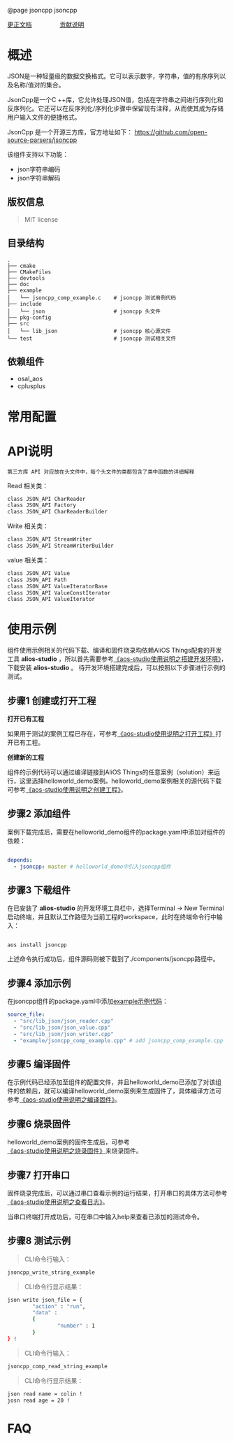 @page jsoncpp jsoncpp

[更正文档](https://gitee.com/alios-things/jsoncpp/edit/master/README.md) &emsp;&emsp;&emsp;&emsp; [贡献说明](https://g.alicdn.com/alios-things-3.3/doc/contribute_doc.html)

# 概述

JSON是一种轻量级的数据交换格式。它可以表示数字，字符串，值的有序序列以及名称/值对的集合。

JsonCpp是一个C ++库，它允许处理JSON值，包括在字符串之间进行序列化和反序列化。它还可以在反序列化/序列化步骤中保留现有注释，从而使其成为存储用户输入文件的便捷格式。

JsonCpp 是一个开源三方库，官方地址如下：
https://github.com/open-source-parsers/jsoncpp

该组件支持以下功能：
- json字符串编码
- json字符串解码

## 版权信息
> MIT license

## 目录结构
```tree
.
├── cmake
├── CMakeFiles
├── devtools
├── doc
├── example
│   └── jsoncpp_comp_example.c    # jsoncpp 测试用例代码
├── include
│   └── json                      # jsoncpp 头文件
├── pkg-config
├── src
│   └── lib_json                  # jsoncpp 核心源文件
└── test                          # jsoncpp 测试相关文件
```

## 依赖组件

* osal_aos
* cplusplus

# 常用配置

# API说明
    第三方库 API 对应放在头文件中，每个头文件的类都包含了类中函数的详细解释

Read 相关类：

```C
class JSON_API CharReader
class JSON_API Factory
class JSON_API CharReaderBuilder
```

Write 相关类：

```C
class JSON_API StreamWriter
class JSON_API StreamWriterBuilder
```
value 相关类：

```C
class JSON_API Value
class JSON_API Path
class JSON_API ValueIteratorBase
class JSON_API ValueConstIterator
class JSON_API ValueIterator 
```

# 使用示例

组件使用示例相关的代码下载、编译和固件烧录均依赖AliOS Things配套的开发工具 **alios-studio** ，所以首先需要参考[《aos-studio使用说明之搭建开发环境》](https://g.alicdn.com/alios-things-3.3/doc/setup_env.html)，下载安装 **alios-studio** 。
待开发环境搭建完成后，可以按照以下步骤进行示例的测试。

## 步骤1 创建或打开工程

**打开已有工程**

如果用于测试的案例工程已存在，可参考[《aos-studio使用说明之打开工程》](https://g.alicdn.com/alios-things-3.3/doc/open_project.html)打开已有工程。

**创建新的工程**

组件的示例代码可以通过编译链接到AliOS Things的任意案例（solution）来运行，这里选择helloworld_demo案例。helloworld_demo案例相关的源代码下载可参考[《aos-studio使用说明之创建工程》](https://g.alicdn.com/alios-things-3.3/doc/create_project.html)。

## 步骤2 添加组件

案例下载完成后，需要在helloworld_demo组件的package.yaml中添加对组件的依赖：

```yaml

depends:
  - jsoncpp: master # helloworld_demo中引入jsoncpp组件

```

## 步骤3 下载组件

在已安装了 **alios-studio** 的开发环境工具栏中，选择Terminal -> New Terminal启动终端，并且默认工作路径为当前工程的workspace，此时在终端命令行中输入：

```shell

aos install jsoncpp

```

上述命令执行成功后，组件源码则被下载到了./components/jsoncpp路径中。

## 步骤4 添加示例

在jsoncpp组件的package.yaml中添加[example示例代码](https://gitee.com/alios-things/jsoncpp/tree/master/example)：

```yaml
source_file:
  - "src/lib_json/json_reader.cpp"
  - "src/lib_json/json_value.cpp"
  - "src/lib_json/json_writer.cpp"
  - "example/jsoncpp_comp_example.cpp" # add jsoncpp_comp_example.cpp
```

## 步骤5 编译固件

在示例代码已经添加至组件的配置文件，并且helloworld_demo已添加了对该组件的依赖后，就可以编译helloworld_demo案例来生成固件了，具体编译方法可参考[《aos-studio使用说明之编译固件》](https://g.alicdn.com/alios-things-3.3/doc/build_project.html)。

## 步骤6 烧录固件

helloworld_demo案例的固件生成后，可参考[《aos-studio使用说明之烧录固件》](https://g.alicdn.com/alios-things-3.3/doc/burn_image.html)来烧录固件。

## 步骤7 打开串口

固件烧录完成后，可以通过串口查看示例的运行结果，打开串口的具体方法可参考[《aos-studio使用说明之查看日志》](https://g.alicdn.com/alios-things-3.3/doc/view_log.html)。

当串口终端打开成功后，可在串口中输入help来查看已添加的测试命令。

## 步骤8 测试示例

> CLI命令行输入：
```sh
jsoncpp_write_string_example
```
> CLI命令行显示结果：
```sh
json write json_file = {
        "action" : "run",
        "data" : 
        {
                "number" : 1
        }
} !
```

> CLI命令行输入：
```sh
jsoncpp_comp_read_string_example
```
> CLI命令行显示结果：
```sh
json read name = colin !
josn read age = 20 !
```


# FAQ
